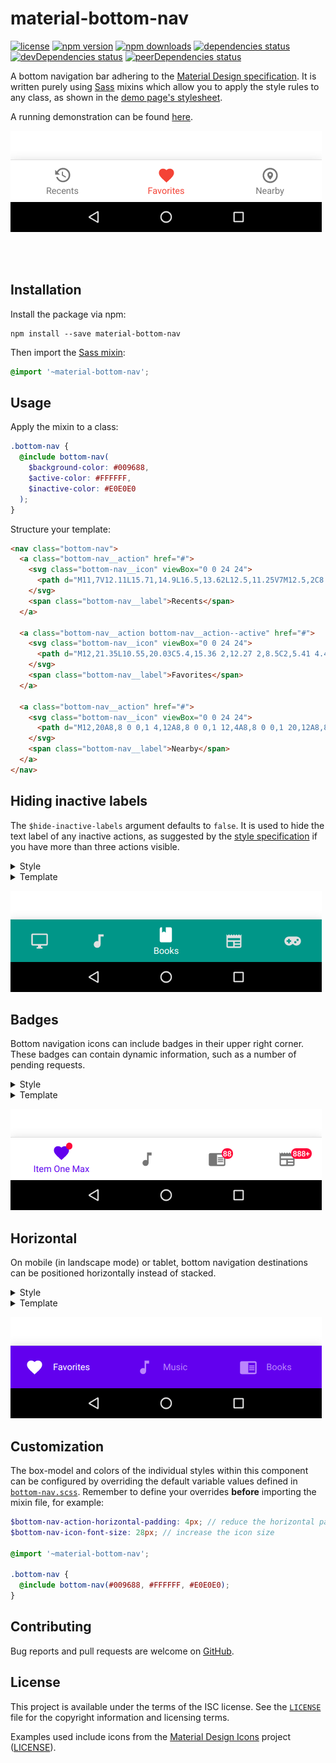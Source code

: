 # material-bottom-nav

[![license][license-badge]][license]
[![npm version][npm-badge]][npm]
[![npm downloads][downloads-badge]][downloads]
[![dependencies status][dependencies-badge]][dependencies]
[![devDependencies status][devDependencies-badge]][devDependencies]
[![peerDependencies status][peerDependencies-badge]][peerDependencies]

A bottom navigation bar adhering to the [Material Design specification][spec].
It is written purely using [Sass][sass] mixins which allow you to apply the
style rules to any class, as shown in the [demo page's stylesheet][demo.scss].

A running demonstration can be found [here][demo].

[![Three actions](/img/index.png)](https://michaelbull.github.io/material-bottom-nav/)

<br />
<br />

## Installation

Install the package via npm:

```
npm install --save material-bottom-nav
```

Then import the [Sass mixin][mixin]:

```scss
@import '~material-bottom-nav';
```

## Usage

Apply the mixin to a class:

```scss
.bottom-nav {
  @include bottom-nav(
    $background-color: #009688,
    $active-color: #FFFFFF,
    $inactive-color: #E0E0E0
  );
}
```

Structure your template:

```html
<nav class="bottom-nav">
  <a class="bottom-nav__action" href="#">
    <svg class="bottom-nav__icon" viewBox="0 0 24 24">
      <path d="M11,7V12.11L15.71,14.9L16.5,13.62L12.5,11.25V7M12.5,2C8.97,2 5.91,3.92 4.27,6.77L2,4.5V11H8.5L5.75,8.25C6.96,5.73 9.5,4 12.5,4A7.5,7.5 0 0,1 20,11.5A7.5,7.5 0 0,1 12.5,19C9.23,19 6.47,16.91 5.44,14H3.34C4.44,18.03 8.11,21 12.5,21C17.74,21 22,16.75 22,11.5A9.5,9.5 0 0,0 12.5,2Z"></path>
    </svg>
    <span class="bottom-nav__label">Recents</span>
  </a>

  <a class="bottom-nav__action bottom-nav__action--active" href="#">
    <svg class="bottom-nav__icon" viewBox="0 0 24 24">
      <path d="M12,21.35L10.55,20.03C5.4,15.36 2,12.27 2,8.5C2,5.41 4.42,3 7.5,3C9.24,3 10.91,3.81 12,5.08C13.09,3.81 14.76,3 16.5,3C19.58,3 22,5.41 22,8.5C22,12.27 18.6,15.36 13.45,20.03L12,21.35Z"></path>
    </svg>
    <span class="bottom-nav__label">Favorites</span>
  </a>

  <a class="bottom-nav__action" href="#">
    <svg class="bottom-nav__icon" viewBox="0 0 24 24">
      <path d="M12,20A8,8 0 0,1 4,12A8,8 0 0,1 12,4A8,8 0 0,1 20,12A8,8 0 0,1 12,20M12,2A10,10 0 0,0 2,12A10,10 0 0,0 12,22A10,10 0 0,0 22,12A10,10 0 0,0 12,2M12,12.5A1.5,1.5 0 0,1 10.5,11A1.5,1.5 0 0,1 12,9.5A1.5,1.5 0 0,1 13.5,11A1.5,1.5 0 0,1 12,12.5M12,7.2C9.9,7.2 8.2,8.9 8.2,11C8.2,14 12,17.5 12,17.5C12,17.5 15.8,14 15.8,11C15.8,8.9 14.1,7.2 12,7.2Z"></path>
    </svg>
    <span class="bottom-nav__label">Nearby</span>
  </a>
</nav>
```

## Hiding inactive labels

The `$hide-inactive-labels` argument defaults to `false`. It is used to hide the
text label of any inactive actions, as suggested by the
[style specification][style-spec] if you have more than three actions visible.

<details>
<summary>Style</summary>
<p>

```scss
.hidden-labels-nav {
  @include bottom-nav(
    $background-color: #009688,
    $active-color: #FFFFFF,
    $inactive-color: #E0E0E0,
    $hide-inactive-labels: true
  );
}
```
</p>
</details>

<details>
<summary>Template</summary>
<p>

```html
<nav class="hidden-labels-nav">
  <a class="hidden-labels-nav__action" href="#">
    <svg class="hidden-labels-nav__icon" viewBox="0 0 24 24">
      <path d="M21,16H3V4H21M21,2H3C1.89,2 1,2.89 1,4V16A2,2 0 0,0 3,18H10V20H8V22H16V20H14V18H21A2,2 0 0,0 23,16V4C23,2.89 22.1,2 21,2Z"></path>
    </svg>
    <span class="hidden-labels-nav__label">Movies &amp; TV</span>
  </a>

  <a class="hidden-labels-nav__action" href="#">
    <svg class="hidden-labels-nav__icon" viewBox="0 0 24 24">
      <path d="M12,3V12.26C11.5,12.09 11,12 10.5,12C8,12 6,14 6,16.5C6,19 8,21 10.5,21C13,21 15,19 15,16.5V6H19V3H12Z"></path>
    </svg>
    <span class="hidden-labels-nav__label">Music</span>
  </a>

  <a class="hidden-labels-nav__action hidden-labels-nav__action--active" href="#">
    <svg class="hidden-labels-nav__icon" viewBox="0 0 24 24">
      <path d="M18,22A2,2 0 0,0 20,20V4C20,2.89 19.1,2 18,2H12V9L9.5,7.5L7,9V2H6A2,2 0 0,0 4,4V20A2,2 0 0,0 6,22H18Z"></path>
    </svg>
    <span class="hidden-labels-nav__label">Books</span>
  </a>

  <a class="hidden-labels-nav__action" href="#">
    <svg class="hidden-labels-nav__icon" viewBox="0 0 24 24">
      <path d="M20,11H4V8H20M20,15H13V13H20M20,19H13V17H20M11,19H4V13H11M20.33,4.67L18.67,3L17,4.67L15.33,3L13.67,4.67L12,3L10.33,4.67L8.67,3L7,4.67L5.33,3L3.67,4.67L2,3V19A2,2 0 0,0 4,21H20A2,2 0 0,0 22,19V3L20.33,4.67Z"></path>
    </svg>
    <span class="hidden-labels-nav__label">Newsstand</span>
  </a>

  <a class="hidden-labels-nav__action" href="#">
    <svg class="hidden-labels-nav__icon" viewBox="0 0 24 24">
      <path d="M7,6H17A6,6 0 0,1 23,12A6,6 0 0,1 17,18C15.22,18 13.63,17.23 12.53,16H11.47C10.37,17.23 8.78,18 7,18A6,6 0 0,1 1,12A6,6 0 0,1 7,6M6,9V11H4V13H6V15H8V13H10V11H8V9H6M15.5,12A1.5,1.5 0 0,0 14,13.5A1.5,1.5 0 0,0 15.5,15A1.5,1.5 0 0,0 17,13.5A1.5,1.5 0 0,0 15.5,12M18.5,9A1.5,1.5 0 0,0 17,10.5A1.5,1.5 0 0,0 18.5,12A1.5,1.5 0 0,0 20,10.5A1.5,1.5 0 0,0 18.5,9Z"></path>
    </svg>
    <span class="hidden-labels-nav__label">Games</span>
  </a>
</nav>
```
</p>
</details>

[![Hidden labels](/img/hidden-labels.png)](https://michaelbull.github.io/material-bottom-nav/hidden-labels.html)

## Badges

Bottom navigation icons can include badges in their upper right corner. These
badges can contain dynamic information, such as a number of pending requests.

<details>
<summary>Style</summary>
<p>

```scss
.badges-nav {
  @include bottom-nav(
      $background-color: white,
      $active-color: #6200EE,
      $inactive-color: #757575,
      $hide-inactive-labels: true
  );
}
```
</p>
</details>

<details>
<summary>Template</summary>
<p>

```html
<nav class="badges-nav">
  <a class="badges-nav__action badges-nav__action--active" href="#">
    <svg class="badges-nav__icon" viewBox="0 0 24 24">
      <path d="M12,21.35L10.55,20.03C5.4,15.36 2,12.27 2,8.5C2,5.41 4.42,3 7.5,3C9.24,3 10.91,3.81 12,5.08C13.09,3.81 14.76,3 16.5,3C19.58,3 22,5.41 22,8.5C22,12.27 18.6,15.36 13.45,20.03L12,21.35Z"></path>
    </svg>
    <span class="badges-nav__label">Item One Max</span>
    <span class="badges-nav__badge"></span>
  </a>

  <a class="badges-nav__action" href="#">
    <svg class="badges-nav__icon" viewBox="0 0 24 24">
      <path d="M12 3V13.55C11.41 13.21 10.73 13 10 13C7.79 13 6 14.79 6 17S7.79 21 10 21 14 19.21 14 17V7H18V3H12Z" />
    </svg>
    <span class="badges-nav__label">Item Two</span>
  </a>

  <a class="badges-nav__action" href="#">
    <svg class="badges-nav__icon" viewBox="0 0 24 24">
      <path d="M13,12H20V13.5H13M13,9.5H20V11H13M13,14.5H20V16H13M21,4H3A2,2 0 0,0 1,6V19A2,2 0 0,0 3,21H21A2,2 0 0,0 23,19V6A2,2 0 0,0 21,4M21,19H12V6H21" />
    </svg>
    <span class="badges-nav__label">Item Three</span>
    <span class="badges-nav__badge">88</span>
  </a>

  <a class="badges-nav__action" href="#">
    <svg class="badges-nav__icon" viewBox="0 0 24 24">
      <path d="M20,11H4V8H20M20,15H13V13H20M20,19H13V17H20M11,19H4V13H11M20.33,4.67L18.67,3L17,4.67L15.33,3L13.67,4.67L12,3L10.33,4.67L8.67,3L7,4.67L5.33,3L3.67,4.67L2,3V19A2,2 0 0,0 4,21H20A2,2 0 0,0 22,19V3L20.33,4.67Z" />
    </svg>
    <span class="badges-nav__label">Item Four</span>
    <span class="badges-nav__badge">888+</span>
  </a>
</nav>
```
</p>
</details>

[![Badges](/img/badges.png)](https://michaelbull.github.io/material-bottom-nav/badges.html)

## Horizontal

On mobile (in landscape mode) or tablet, bottom navigation destinations can be
positioned horizontally instead of stacked.

<details>
<summary>Style</summary>
<p>

```scss
.horizontal-nav {
  @include bottom-nav(
      $background-color: #6200EE,
      $active-color: white,
      $inactive-color: #BB86FC
  );

  @include bottom-nav-horizontal();
}
```
</p>
</details>

<details>
<summary>Template</summary>
<p>

```html
<nav class="horizontal-nav">
  <a class="horizontal-nav__action horizontal-nav__action--active" href="#">
    <svg class="horizontal-nav__icon" viewBox="0 0 24 24">
      <path d="M12,21.35L10.55,20.03C5.4,15.36 2,12.27 2,8.5C2,5.41 4.42,3 7.5,3C9.24,3 10.91,3.81 12,5.08C13.09,3.81 14.76,3 16.5,3C19.58,3 22,5.41 22,8.5C22,12.27 18.6,15.36 13.45,20.03L12,21.35Z"></path>
    </svg>
    <span class="horizontal-nav__label">Favorites</span>
  </a>

  <a class="horizontal-nav__action" href="#">
    <svg class="horizontal-nav__icon" viewBox="0 0 24 24">
      <path d="M12 3V13.55C11.41 13.21 10.73 13 10 13C7.79 13 6 14.79 6 17S7.79 21 10 21 14 19.21 14 17V7H18V3H12Z" />
    </svg>
    <span class="horizontal-nav__label">Music</span>
  </a>

  <a class="horizontal-nav__action" href="#">
    <svg class="horizontal-nav__icon" viewBox="0 0 24 24">
      <path d="M13,12H20V13.5H13M13,9.5H20V11H13M13,14.5H20V16H13M21,4H3A2,2 0 0,0 1,6V19A2,2 0 0,0 3,21H21A2,2 0 0,0 23,19V6A2,2 0 0,0 21,4M21,19H12V6H21" />
    </svg>
    <span class="horizontal-nav__label">Books</span>
  </a>

  <a class="horizontal-nav__action" href="#">
    <svg class="horizontal-nav__icon" viewBox="0 0 24 24">
      <path d="M20,11H4V8H20M20,15H13V13H20M20,19H13V17H20M11,19H4V13H11M20.33,4.67L18.67,3L17,4.67L15.33,3L13.67,4.67L12,3L10.33,4.67L8.67,3L7,4.67L5.33,3L3.67,4.67L2,3V19A2,2 0 0,0 4,21H20A2,2 0 0,0 22,19V3L20.33,4.67Z" />
    </svg>
    <span class="horizontal-nav__label">News</span>
  </a>
</nav>
```
</p>
</details>

[![Horizontal](/img/horizontal.png)](https://michaelbull.github.io/material-bottom-nav/horizontal.html)

## Customization

The box-model and colors of the individual styles within this component can be
configured by overriding the default variable values defined in
[`bottom-nav.scss`][mixin]. Remember to define your overrides **before**
importing the mixin file, for example:

```scss
$bottom-nav-action-horizontal-padding: 4px; // reduce the horizontal padding within each action
$bottom-nav-icon-font-size: 28px; // increase the icon size

@import '~material-bottom-nav';

.bottom-nav {
  @include bottom-nav(#009688, #FFFFFF, #E0E0E0);
}
```

## Contributing

Bug reports and pull requests are welcome on [GitHub][github].

## License

This project is available under the terms of the ISC license. See the
[`LICENSE`][license] file for the copyright information and licensing terms.

Examples used include icons from the [Material Design Icons][material-icons]
project ([LICENSE][material-icons-license]).

[license-badge]: https://img.shields.io/github/license/michaelbull/material-bottom-nav.svg?style=flat-square
[license]: https://github.com/michaelbull/material-bottom-nav/blob/master/LICENSE
[npm-badge]: https://img.shields.io/npm/v/material-bottom-nav.svg?style=flat-square
[npm]: https://www.npmjs.com/package/material-bottom-nav
[downloads-badge]: https://img.shields.io/npm/dt/material-bottom-nav.svg?style=flat-square
[downloads]: https://www.npmjs.com/package/material-bottom-nav
[dependencies-badge]: https://david-dm.org/michaelbull/material-bottom-nav.svg?style=flat-square
[dependencies]: https://david-dm.org/michaelbull/material-bottom-nav
[devDependencies-badge]: https://david-dm.org/michaelbull/material-bottom-nav/dev-status.svg?style=flat-square
[devDependencies]: https://david-dm.org/michaelbull/material-bottom-nav?type=dev
[peerDependencies-badge]: https://david-dm.org/michaelbull/material-bottom-nav/peer-status.svg?style=flat-square
[peerDependencies]: https://david-dm.org/michaelbull/material-bottom-nav?type=peer
[spec]: https://material.io/guidelines/components/bottom-navigation.html
[sass]: http://sass-lang.com/guide
[demo.scss]: https://github.com/michaelbull/material-bottom-nav/blob/master/demo/index.scss#L72
[demo]: https://michaelbull.github.io/material-bottom-nav/
[mixin]: https://github.com/michaelbull/material-bottom-nav/blob/master/bottom-nav.scss#
[style-spec]: https://material.io/guidelines/components/bottom-navigation.html#bottom-navigation-style
[svg]: https://developer.mozilla.org/en-US/docs/Web/SVG
[material-icons]: https://materialdesignicons.com/
[material-icons-license]: https://github.com/Templarian/MaterialDesign/blob/master/license.txt
[github]: https://github.com/michaelbull/material-bottom-nav
